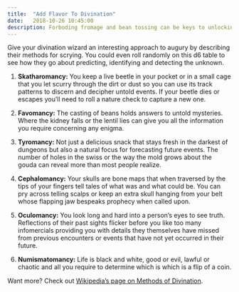 ```yaml
---
title:  "Add Flavor To Divination"
date:   2018-10-26 10:45:00
description: Forboding fromage and bean tossing can be keys to unlocking mysteries
---
```


Give your divination wizard an interesting approach to augury by describing their methods for scrying. You could even roll randomly on this d6 table to see how they go about predicting, identifying and detecting the unknown.  

1. **Skatharomancy:** You keep a live beetle in your pocket or in a small cage that you let scurry through the dirt or dust so you can use its track patterns to discern and decipher untold events. If your beetle dies or escapes you’ll need to roll a nature check to capture a new one.  

2. **Favomancy:** The casting of beans holds answers to untold mysteries. Where the kidney falls or the lentil lies can give you all the information you require concerning any enigma.  

3. **Tyromancy:** Not just a delicious snack that stays fresh in the darkest of dungeons but also a natural focus for forecasting future events. The number of holes in the swiss or the way the mold grows about the gouda can reveal more than most people realize.  

4. **Cephalomancy:** Your skulls are bone maps that when traversed by the tips of your fingers tell tales of what was and what could be. You can pry across telling scalps or keep an extra skull hanging from your belt whose flapping jaw bespeaks prophecy when called upon.  

5. **Oculomancy:** You look long and hard into a person’s eyes to see truth. Reflections of their past sights flicker before you like too many infomercials providing you with details they themselves have missed from previous encounters or events that have not yet occurred in their future.  

6. **Numismatomancy:** Life is black and white, good or evil, lawful or chaotic and all you require to determine which is which is a flip of a coin.  

Want more? Check out [Wikipedia’s page on Methods of Divination](https://en.wikipedia.org/wiki/Methods_of_divination). 



[jekyll-gh]: https://github.com/mojombo/jekyll
[jekyll]:    http://jekyllrb.com
